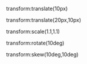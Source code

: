 transform:translate(10px)

transform:translate(20px,10px)

transform:scale(1.1,1.1)

transform:rotate(10deg)

transform:skew(10deg,10deg)

